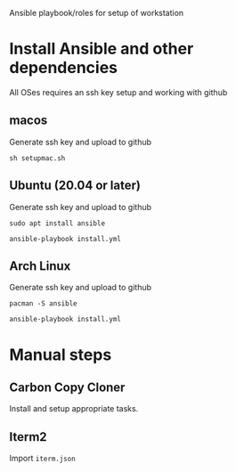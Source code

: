 Ansible playbook/roles for setup of workstation

# Install Ansible and other dependencies

All OSes requires an ssh key setup and working with github

## macos

Generate ssh key and upload to github

```
sh setupmac.sh
```

## Ubuntu (20.04 or later)

Generate ssh key and upload to github

```
sudo apt install ansible

ansible-playbook install.yml
```

## Arch Linux

Generate ssh key and upload to github

```
pacman -S ansible

ansible-playbook install.yml
```

# Manual steps

## Carbon Copy Cloner

Install and setup appropriate tasks.

## Iterm2

Import `iterm.json`
